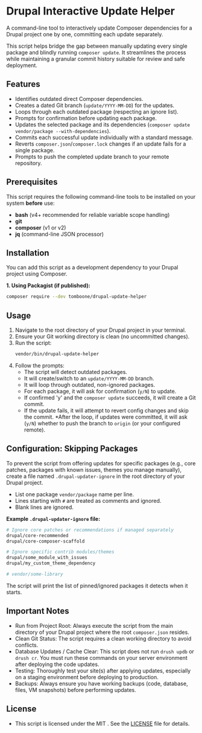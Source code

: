 # Drupal Interactive Update Helper

A command-line tool to interactively update Composer dependencies for a Drupal project one by one, committing each update separately.

This script helps bridge the gap between manually updating every single package and blindly running `composer update`. It streamlines the process while maintaining a granular commit history suitable for review and safe deployment.

## Features

* Identifies outdated direct Composer dependencies.
* Creates a dated Git branch (`update/YYYY-MM-DD`) for the updates.
* Loops through each outdated package (respecting an ignore list).
* Prompts for confirmation before updating each package.
* Updates the selected package and its dependencies (`composer update vendor/package --with-dependencies`).
* Commits each successful update individually with a standard message.
* Reverts `composer.json`/`composer.lock` changes if an update fails for a single package.
* Prompts to push the completed update branch to your remote repository.

## Prerequisites

This script requires the following command-line tools to be installed on your system **before** use:

* **bash** (v4+ recommended for reliable variable scope handling)
* **git**
* **composer** (v1 or v2)
* **jq** (command-line JSON processor)

## Installation

You can add this script as a development dependency to your Drupal project using Composer.

**1. Using Packagist (if published):**

```bash
composer require --dev tomboone/drupal-update-helper
```

## Usage

1. Navigate to the root directory of your Drupal project in your terminal.
2. Ensure your Git working directory is clean (no uncommitted changes).
3. Run the script:
    ```bash
    vendor/bin/drupal-update-helper
    ```
4. Follow the prompts:
   * The script will detect outdated packages.
   * It will create/switch to an `update/YYYY-MM-DD` branch.
   * It will loop through outdated, non-ignored packages.
   * For each package, it will ask for confirmation (`y/N`) to update.
   * If confirmed 'y' and the `composer update` succeeds, it will create a Git commit.
   * If the update fails, it will attempt to revert config changes and skip the commit.
   *After the loop, if updates were committed, it will ask (`y/N`) whether to push the branch to `origin` (or your configured remote).

## Configuration: Skipping Packages
To prevent the script from offering updates for specific packages (e.g., core patches, packages with known issues, themes you manage manually), create a file named `.drupal-updater-ignore` in the root directory of your Drupal project.

* List one package `vendor/package` name per line.
* Lines starting with `#` are treated as comments and ignored.
* Blank lines are ignored.

**Example `.drupal-updater-ignore` file:**

```sh
# Ignore core patches or recommendations if managed separately
drupal/core-recommended
drupal/core-composer-scaffold

# Ignore specific contrib modules/themes
drupal/some_module_with_issues
drupal/my_custom_theme_dependency

# vendor/some-library
```
The script will print the list of pinned/ignored packages it detects when it starts.

## Important Notes

* Run from Project Root: Always execute the script from the main directory of your Drupal project where the root `composer.json` resides.
* Clean Git Status: The script requires a clean working directory to avoid conflicts.
* Database Updates / Cache Clear: This script does not run `drush updb` or `drush cr`. You must run these commands on your server environment after deploying the code updates.
* Testing: Thoroughly test your site(s) after applying updates, especially on a staging environment before deploying to production.
* Backups: Always ensure you have working backups (code, database, files, VM snapshots) before performing updates.

## License

* This script is licensed under the MIT . See the [LICENSE](LICENSE) file for details.